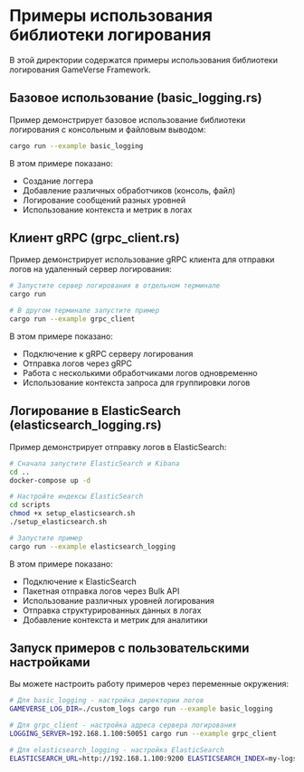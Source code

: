 # Примеры использования библиотеки логирования

В этой директории содержатся примеры использования библиотеки логирования GameVerse Framework.

## Базовое использование (basic_logging.rs)

Пример демонстрирует базовое использование библиотеки логирования с консольным и файловым выводом:

```bash
cargo run --example basic_logging
```

В этом примере показано:
- Создание логгера
- Добавление различных обработчиков (консоль, файл)
- Логирование сообщений разных уровней
- Использование контекста и метрик в логах

## Клиент gRPC (grpc_client.rs)

Пример демонстрирует использование gRPC клиента для отправки логов на удаленный сервер логирования:

```bash
# Запустите сервер логирования в отдельном терминале
cargo run

# В другом терминале запустите пример
cargo run --example grpc_client
```

В этом примере показано:
- Подключение к gRPC серверу логирования
- Отправка логов через gRPC
- Работа с несколькими обработчиками логов одновременно
- Использование контекста запроса для группировки логов

## Логирование в ElasticSearch (elasticsearch_logging.rs)

Пример демонстрирует отправку логов в ElasticSearch:

```bash
# Сначала запустите ElasticSearch и Kibana
cd ..
docker-compose up -d

# Настройте индексы ElasticSearch
cd scripts
chmod +x setup_elasticsearch.sh
./setup_elasticsearch.sh

# Запустите пример
cargo run --example elasticsearch_logging
```

В этом примере показано:
- Подключение к ElasticSearch
- Пакетная отправка логов через Bulk API
- Использование различных уровней логирования
- Отправка структурированных данных в логах
- Добавление контекста и метрик для аналитики

## Запуск примеров с пользовательскими настройками

Вы можете настроить работу примеров через переменные окружения:

```bash
# Для basic_logging - настройка директории логов
GAMEVERSE_LOG_DIR=./custom_logs cargo run --example basic_logging

# Для grpc_client - настройка адреса сервера логирования
LOGGING_SERVER=192.168.1.100:50051 cargo run --example grpc_client

# Для elasticsearch_logging - настройка ElasticSearch
ELASTICSEARCH_URL=http://192.168.1.100:9200 ELASTICSEARCH_INDEX=my-logs cargo run --example elasticsearch_logging
``` 